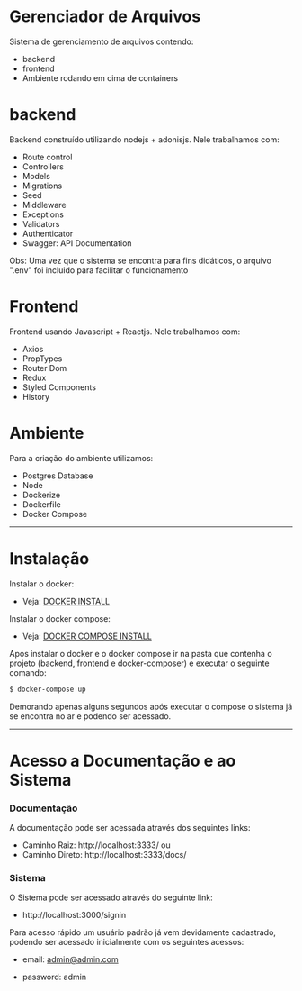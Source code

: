 # Gerenciador de Arquivos

Sistema de gerenciamento de arquivos contendo:

  - backend
  - frontend
  - Ambiente rodando em cima de containers
 
# backend

Backend construído utilizando nodejs + adonisjs.
Nele trabalhamos com:
 
- Route control 
- Controllers
- Models
- Migrations
- Seed
- Middleware
- Exceptions
- Validators
- Authenticator
- Swagger: API Documentation


Obs: Uma vez que o sistema se encontra para fins didáticos, o arquivo ".env" foi incluido para facilitar o funcionamento


# Frontend

Frontend usando Javascript + Reactjs.
Nele trabalhamos com:

- Axios 
- PropTypes
- Router Dom
- Redux
- Styled Components
- History


# Ambiente

Para a criação do ambiente utilizamos:

- Postgres Database 
- Node
- Dockerize
- Dockerfile
- Docker Compose


---


# Instalação

Instalar o docker:

- Veja: [DOCKER INSTALL](https://docs.docker.com/engine/install/)

Instalar o docker compose:

- Veja: [DOCKER COMPOSE INSTALL](https://docs.docker.com/compose/install/) 




Apos instalar o docker e o docker compose ir na pasta que contenha o projeto (backend, frontend e docker-composer) e executar o seguinte comando:

```sh
$ docker-compose up
```

Demorando apenas alguns segundos após executar o compose o sistema já se encontra no ar e podendo ser acessado.

---
# Acesso a Documentação e ao Sistema

### Documentação

A documentação pode ser acessada através dos seguintes links:

- Caminho Raiz: http://localhost:3333/
ou
- Caminho Direto: http://localhost:3333/docs/

### Sistema

O Sistema pode ser acessado através do seguinte link:

- http://localhost:3000/signin

Para acesso rápido um usuário padrão já vem devidamente cadastrado, podendo ser acessado inicialmente com os seguintes acessos:

* email:
 admin@admin.com
- password:
 admin 


